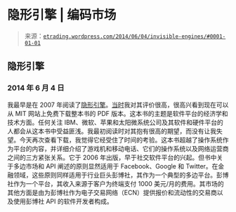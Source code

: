 <!--yml

分类：未分类

日期：2024-05-12 19:32:43

-->

# 隐形引擎 | 编码市场

> 来源：[`etrading.wordpress.com/2014/06/04/invisible-engines/#0001-01-01`](https://etrading.wordpress.com/2014/06/04/invisible-engines/#0001-01-01)

## 隐形引擎

### 2014 年 6 月 4 日

我最早是在 2007 年阅读了[隐形引擎](http://mitpress.mit.edu/books/invisible-engines "MIT 出版社网站")。[当时](https://etrading.wordpress.com/2007/09/11/summer-reading/)我对其评价很高，很高兴看到现在可以从 MIT 网站上免费下载整本书的 PDF 版本。这本书的主题是软件平台的经济学和技术方面。任何关注 IBM、微软、苹果和太阳微系统公司及其软件和硬件平台的人都会从这本书中受益匪浅。我最初阅读时对其抱有很高的期望，而没有让我失望。今天再次查看下载，我觉得它经受住了时间的考验。这本书超越了操作系统作为平台的内容，并详细介绍了游戏机和移动电话、它们的操作系统以及网络运营商之间的三方紧张关系。它于 2006 年出版，早于社交软件平台的兴起。但书中关于多边市场和 API 阐述的原则显然适用于 Facebook、Google 和 Twitter。在金融领域，这些原则同样适用于行业巨头彭博社，其作为一个典型的多边平台。彭博社作为一个平台，其收入来源于客户为终端支付 1000 美元/月的费用。其市场的其他方面是由为彭博社作为电子交易网络（ECN）提供报价和流动性的交易商以及使用彭博社 API 的软件开发者构成。
